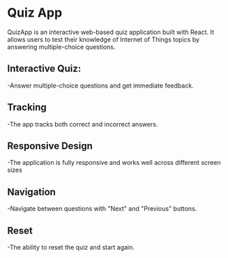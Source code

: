 # Quiz App

QuizApp is an interactive web-based quiz application built with React.
It allows users to test their knowledge of Internet of Things topics by answering multiple-choice questions.

## Interactive Quiz:
-Answer multiple-choice questions and get immediate feedback.

## Tracking
-The app tracks both correct and incorrect answers.

## Responsive Design
-The application is fully responsive and works well across different screen sizes

## Navigation
-Navigate between questions with "Next" and "Previous" buttons.

## Reset
-The ability to reset the quiz and start again.
